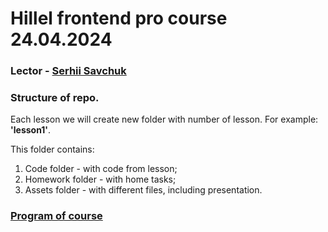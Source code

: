 # Hillel frontend pro course 24.04.2024

### Lector - [Serhii Savchuk](https://www.linkedin.com/in/sergey-savchuk-fronend/)

### Structure of repo.

Each lesson we will create new folder with number of lesson. For example: **'lesson1'**.

This folder contains:

1. Code folder - with code from lesson;
2. Homework folder - with home tasks;
3. Assets folder - with different files, including presentation.

### [Program of course](https://lms.ithillel.ua/groups/66a3b85638a94598dc3eda14/program)
